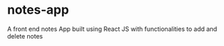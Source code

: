 # notes-app
A front end notes App built using React JS with functionalities to add and delete notes
